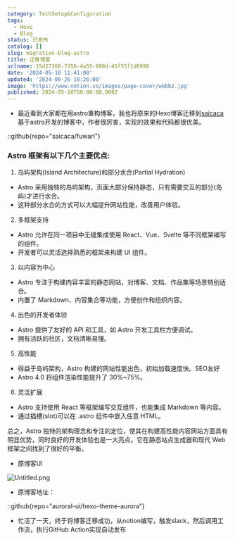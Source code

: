 ```yaml
---
category: TechSetup&Configuration
tags:
  - Hexo
  - Blog
status: 已发布
catalog: []
slug: migration-blog-astro
title: 迁移博客
urlname: 15d27368-7d56-4a55-998d-41f55f1d0998
date: '2024-05-10 11:41:00'
updated: '2024-06-26 18:26:00'
image: 'https://www.notion.so/images/page-cover/webb2.jpg'
published: 2024-05-10T08:00:00.000Z
---
```

- 最近看到大家都在用astro重构博客，我也将原来的Hexo博客迁移到[saicaca](https://github.com/saicaca/fuwari)基于astro开发的博客中，作者很厉害，实现的效果和代码都很优美。

::github{repo="saicaca/fuwari"}


### Astro 框架有以下几个主要优点:



1. 岛屿架构(Island Architecture)和部分水合(Partial Hydration)
- Astro 采用独特的岛屿架构，页面大部分保持静态，只有需要交互的部分(岛屿)才进行水合。
- 这种部分水合的方式可以大幅提升网站性能，改善用户体验。

2. 多框架支持
- Astro 允许在同一项目中无缝集成使用 React、Vue、Svelte 等不同框架编写的组件。
- 开发者可以灵活选择熟悉的框架来构建 UI 组件。

3. 以内容为中心
- Astro 专注于构建内容丰富的静态网站，对博客、文档、作品集等场景特别适合。
- 内置了 Markdown、内容集合等功能，方便创作和组织内容。

4. 出色的开发者体验
- Astro 提供了友好的 API 和工具，如 Astro 开发工具栏方便调试。
- 拥有活跃的社区，文档清晰易懂。

5. 高性能
- 得益于岛屿架构，Astro 构建的网站性能出色，初始加载速度快。SEO友好
- Astro 4.0 将组件渲染性能提升了 30%~75%。

6. 灵活扩展
- Astro 支持使用 React 等框架编写交互组件，也能集成 Markdown 等内容。
- 通过插槽(slot)可以在 .astro 组件中嵌入任意 HTML。

总之，Astro 独特的架构理念和专注的定位，使其在构建高性能内容网站方面具有明显优势，同时良好的开发体验也是一大亮点。它在静态站点生成器和现代 Web 框架之间找到了很好的平衡。

- 原博客UI

![Untitled.png](https://prod-files-secure.s3.us-west-2.amazonaws.com/5d24fe63-e567-4804-86f9-9fdc62e13082/3d59c350-432a-4fb6-a08f-0638fef2026e/Untitled.png?X-Amz-Algorithm=AWS4-HMAC-SHA256&X-Amz-Content-Sha256=UNSIGNED-PAYLOAD&X-Amz-Credential=ASIAZI2LB466Z3PPCH2T%2F20250225%2Fus-west-2%2Fs3%2Faws4_request&X-Amz-Date=20250225T053736Z&X-Amz-Expires=3600&X-Amz-Security-Token=IQoJb3JpZ2luX2VjEAYaCXVzLXdlc3QtMiJHMEUCIQCzRDWwQJVF7yOs9TTP6Sh5vZ1hw04MVAucTu%2BWkha56gIgZF04WpnyfM6PaSxoDe7Sa9Wwk2Z0WZxqcNPXLGx3Rqkq%2FwMIPxAAGgw2Mzc0MjMxODM4MDUiDBJKbxvhFTZ94IHyQCrcA6tmszGjtaPvdWppNrjUb5WjE5%2F7Am4uKqJrWhZfXOWDqzfZ%2BhjRA759Y2rRCbOPDaitz3RzTTI6YrnBYzb5cEwjedXzdvLec%2BUSY0PNqoOKNV87f5uQ%2BWOd5suyYBZvTgQsJt8DcohFYmu0LnBF1D4uChnIHWmp5wJUm84EVlks72eJ1b88er9ji0rttMUPoQSQxUhBfUx06eM9Blc7J9X8znXVp%2Fda3kfL%2FaxbcZb%2F8Lw7Cnwt8MjKvaTzmDL99qL8Ip6HwaEi6aLKGRuhVg4TBx87PO2K8bXRbRLsglPRAKnytbiTM4CAHjnYH%2Bhu5E08uck6zntCG%2BvSbRCaA0Z%2B0CFicqlTOjSAhHb%2BUl2RZ5AY5Jy18mc85QmEmf8UVV2t5xfPoDlK%2FY3aXJTCadYy%2FyBULDda49uFVVQL9f2%2FQKKo%2FoOKV%2BtQZnK1qzo1weUCTN2sgr%2BCfWbTyhB5AToNcL3PleBSt6v994bLGLU7Ne2SmIGUeDIWpHyJrc5NhGTulaedgESZaXaoBFxCB0woq4LnQ3GsrfQWVvwbPr7r2HgOe7QQ%2Ba9TH%2BEYsGbO4Pg7q9hmTcJt%2B13o4ZSD7TLACgG8sBuRa00FyvPro0qryz0AJhE0LjJRvrwBMJes9b0GOqUBCom1Ue0WK%2FPirhQw2%2BYZwFpCWpqzs18REzmN%2FjsePYpyvmQcy%2FP%2Bkyxyi70XWQVmiLwn7sCFvhxRC2rbBhHfFhWkbOcKFmrXyenHWaLmzhooSTQiaY7lHOj9PxVOhq20eggh3RIUzgLJ856hVCWWSv2DU62uH7FZSUtk28k%2BxVFaBvDGzVCZGCfEyjPWlpdMIAHACbGRNjSCSOV44JM3UzH70NqO&X-Amz-Signature=70f3c075da4b765d044c9ab230fab7b3caeec0e4e1298b806e193d752937d192&X-Amz-SignedHeaders=host&x-id=GetObject)

- 原博客地址：

::github{repo="auroral-ui/hexo-theme-aurora"}

- 忙活了一天，终于将博客迁移成功，从notion编写，触发slack，然后调用工作流，执行GitHub Action实现自动发布
